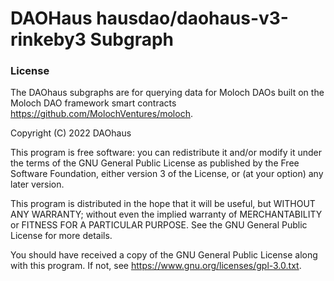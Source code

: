 # DAOHaus hausdao/daohaus-v3-rinkeby3 Subgraph

### License

The DAOhaus subgraphs are for querying data for Moloch DAOs built on the Moloch DAO framework smart contracts <https://github.com/MolochVentures/moloch>.

Copyright (C) 2022 DAOhaus

This program is free software: you can redistribute it and/or modify
it under the terms of the GNU General Public License as published by
the Free Software Foundation, either version 3 of the License, or
(at your option) any later version.

This program is distributed in the hope that it will be useful,
but WITHOUT ANY WARRANTY; without even the implied warranty of
MERCHANTABILITY or FITNESS FOR A PARTICULAR PURPOSE. See the
GNU General Public License for more details.

You should have received a copy of the GNU General Public License
along with this program. If not, see <https://www.gnu.org/licenses/gpl-3.0.txt>.
